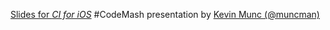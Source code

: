 [Slides for *CI for iOS*](http://www.slideshare.net/muncman/ci-for-ioscodemash012013-15944673)  #CodeMash presentation by [Kevin Munc (@muncman)](http://twitter.com/@muncman)
